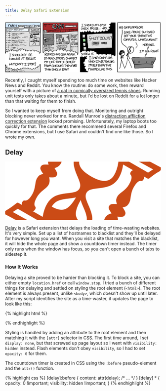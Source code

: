 ```yaml
---
title: Delay Safari Extension
---
```


[![Let Go][1]][2]

Recently, I caught myself spending too much time on websites like
Hacker News and Reddit. You know the routine: do some work, then
reward yourself with a picture of [a cat in comically oversized
tennis shoes][3]. Running unit tests only takes about a minute, but
I'd be lost on Reddit for a lot longer than that waiting for them
to finish.

So I wanted to keep myself from doing that. Monitoring and outright
blocking never worked for me. Randall Munroe's [distraction affliction
correction extension][4] looked promising. Unfortunately, my laptop
boots too quickly for that. The comments there recommend several
Firefox and Chrome extensions, but I use Safari and couldn't find
one like those. So I wrote my own.

## Delay

[![Delay][5]][6]

[Delay][6] is a Safari extension that delays the loading of
time-wasting websites. It's very simple. Set up a list of hostnames
to blacklist and they'll be delayed for however long you want. When
you visit a site that matches the blacklist, it will hide the whole
page and show a countdown timer instead. The timer only runs when
the window has focus, so you can't open a bunch of tabs to sidestep
it.

### How It Works

Delaying a site proved to be harder than blocking it. To block a
site, you can either empty `location.href` or call `window.stop`.
I tried a bunch of different things for delaying and settled on
styling the root element (`<html>`). The root element is always
present, unlike `<body>`, which doesn't show up until later. After
my script identifies the site as a time-waster, it updates the page
to look like this:

{% highlight html %}
<html delay="30">
    <!-- the rest of the DOM -->
</html>
{% endhighlight %}

Styling is handled by adding an attribute to the root element and
then matching it with the `[attr]` selector in CSS. The first time
around, I set `display: none`, but that screwed up page layout so
I went with `visibility: hidden` instead. Flash elements don't obey
`visibility`, so I had to set `opacity: 0` for them.

The countdown timer is created in CSS using the `:before` pseudo-element
and the `attr()` function.

{% highlight css %}
[delay]:before {
    content: attr(delay);
    /* ... */
}
[delay] * {
    opacity: 0 !important;
    visibility: hidden !important;
}
{% endhighlight %}

[1]: /static/images/2012/09/04/let-go.png
[2]: http://xkcd.com/862/
[3]: http://www.reddit.com/r/aww/comments/zabw9/my_running_buddy/
[4]: http://blog.xkcd.com/2011/02/18/distraction-affliction-correction-extensio/
[5]: /static/images/2012/09/04/delay.png
[6]: https://github.com/tfausak/delay
